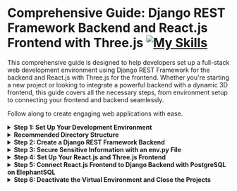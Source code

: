 # Comprehensive Guide: Django REST Framework Backend and React.js Frontend with Three.js  [![My Skills](https://skillicons.dev/icons?i=django,react,threejs&theme=dark)](https://skillicons.dev)

This comprehensive guide is designed to help developers set up a full-stack web development environment using Django REST Framework for the backend and React.js with Three.js for the frontend. Whether you're starting a new project or looking to integrate a powerful backend with a dynamic 3D frontend, this guide covers all the necessary steps, from environment setup to connecting your frontend and backend seamlessly. 

Follow along to create engaging web applications with ease.
<details>
<summary><strong>Step 1: Set Up Your Development Environment</strong></summary>

Before you begin, make sure you have the following installed on your computer:

- Python: You'll need Python 3.x installed.
- Node.js and npm: These are required for managing JavaScript dependencies.
- Visual Studio Code: You can download it from the official Visual Studio Code website.
- Git: This is helpful for version control and collaboration.
</details>

<details>
<summary><strong>Recommended Directory Structure</strong></summary>

When setting up a project with a Django REST Framework backend and a separate React.js and Three.js frontend in Visual Studio Code, it's essential to follow a directory structure that promotes organization and maintainability. Here's a recommended directory structure and an explanation for each part:

### Directory Structure:
```
myproject/                 <-- Root project directory
│
├── backend/               <-- Backend project directory
│   ├── backendenv/        <-- Virtual environment for backend
│   ├── backendproject/    <-- Django backend project
│   │   ├── backendproject/ <-- Project settings and configuration
│   │   ├── apiapp/        <-- Django app for API
│   │   │   ├── migrations/  <-- Database migration files
│   │   │   ├── admin.py    <-- Admin site configuration
│   │   │   ├── apps.py     <-- App configuration
│   │   │   ├── models.py   <-- Data models for the API
│   │   │   ├── serializers.py  <-- API serializers
│   │   │   ├── views.py   <-- API views and endpoints
│   │   │   └── ...
│   │   ├── manage.py      <-- Django management script
│   │   └── ...
│   ├── templates/         <-- Django templates (HTML)
│   ├── static/            <-- Static files (CSS, JS, images)
│   │   ├── js/            <-- JavaScript files for the backend
│   │   ├── ...
│   ├── requirements.txt   <-- Python dependencies
│   ├── .gitignore        <-- Git ignore file
│   ├── db.sqlite3        <-- SQLite database file (or other DB)
│   └── ...
│
├── frontend/              <-- Frontend project directory
│   ├── frontendenv/      <-- Virtual environment for frontend
│   ├── frontendproject/  <-- React frontend project
│   │   ├── public/        <-- Public assets
│   │   ├── src/           <-- React source code
│   │   │   ├── components/  <-- React components
│   │   │   │   ├── App.js    <-- Main React component
│   │   │   │   └── ...
│   │   │   ├── App.css    <-- CSS styles for the frontend
│   │   │   ├── index.js   <-- Entry point for the React app
│   │   │   ├── threejs/    <-- Three.js JavaScript files
│   │   │   │   ├── scene.js     <-- Three.js scene setup
│   │   │   │   ├── camera.js    <-- Three.js camera configuration
│   │   │   │   ├── renderer.js  <-- Three.js renderer setup
│   │   │   │   └── ...
│   │   ├── package.json  <-- Node.js package configuration
│   │   ├── node_modules/  <-- Node.js modules for frontend
│   │   └── ...
│   └── ...
│
└── venv/                  <-- Common virtual environment (optional)


```


### Directory Structure and Explanation

- **myproject/**: This is the root directory of your entire project. It contains both the backend and frontend project directories.

  - **backend/**: This directory contains all your Django backend-related files. It includes the Django project (backendproject), the virtual environment (backendenv), and any Django apps you create.

    - **backendenv/**: This directory contains the virtual environment specifically for the Django backend. It's isolated from the system-wide Python environment and holds all the backend dependencies.

    - **backendproject/**: This is the Django project directory for your backend. It contains the settings.py, urls.py, and other Django project files.

      - **backendproject/**: Project settings and configuration.

      - **apiapp/**: Django app for the API.

        - **migrations/**: Database migration files.

        - **admin.py**: Admin site configuration.

        - **apps.py**: App configuration.

        - **models.py**: Data models for the API.

        - **serializers.py**: API serializers.

        - **views.py**: API views and endpoints.

        - ... (other app-specific files)

      - **manage.py**: Django management script.

    - **templates/**: Django templates (HTML).

    - **static/**: Static files (CSS, JS, images).

    - **requirements.txt**: Python dependencies.

    - **.gitignore**: Git ignore file.

    - **db.sqlite3**: SQLite database file (or other DB).

  - **frontend/**: This directory contains all your frontend-related files. It includes the React.js frontend project (frontendproject), the virtual environment (frontendenv), and the node_modules directory, which contains Node.js modules for frontend development.

    - **frontendenv/**: This directory contains the virtual environment specifically for the frontend. It's isolated from the system-wide Python environment and holds all the frontend dependencies.

    - **frontendproject/**: This directory contains your React.js and Three.js frontend project files. It's isolated from the backend project and has its own development environment.

      - **public/**: Public assets.

      - **src/**: React source code.

        - **components/**: React components.

          - **App.js**: Main React component.

          - ... (other components)

        - **App.css**: CSS styles for the frontend.

        - **index.js**: Entry point for the React app.

        - **threejs/**: Three.js JavaScript files.

          - **scene.js**: Three.js scene setup.

          - **camera.js**: Three.js camera configuration.

          - **renderer.js**: Three.js renderer setup.

          - ... (other Three.js files)

      - **package.json**: Node.js package configuration.

      - **node_modules/**: Node.js modules for frontend.

- **venv/** (optional): This is an optional common virtual environment directory that you can create if you prefer to keep your virtual environment separate from the backend and frontend. However, it's often recommended to have separate virtual environments for each part of your project for better isolation.

Please note that this is an illustrative example, and you can adapt it to your specific project's needs by adding or removing files and directories as necessary.


Please replace "myproject," "backendproject," "frontendproject," and other placeholder names with your actual project and app names. This directory structure helps keep your project organized, and Visual Studio Code makes it easy to navigate through these directories and manage your code efficiently.

</details>


<details>
<summary><strong>Step 2: Create a Django REST Framework Backend</strong></summary>
  
### Create a New Backend Project Directory

In your terminal, navigate to the directory where you want to create the Django REST Framework backend project:

```bash
cd /path/to/your/backend/directory
```

Create a new directory for your backend project (replace backendproject with your desired project name):

``` bash
mkdir backendproject
```

Move into the newly created backend project directory:

```bash
cd backendproject
```

### Create a Virtual Environment for the Backend
Create a virtual environment for the Django backend (replace backendenv with your preferred environment name):

``` bash
python -m venv backendenv
```

Activate the virtual environment:

- On macOS and Linux:

```bash
source backendenv/bin/activate
```

- On Windows (using Command Prompt):

```bash
backendenv\Scripts\activate
```
- On Windows (using Git Bash or PowerShell):

```bash
source backendenv/Scripts/activate
```

### Install Django and Set Up the Backend
Install Django within the activated virtual environment:

```bash
pip install Django
```
Create a new Django project for your backend:

```bash
django-admin startproject backendproject .
````

### Initial Migration and Additional Migrations
Before proceeding, let's perform the initial database migration. In your terminal, while in the backendproject directory (where manage.py is located), run the following commands:

```bash
python manage.py makemigrations
python manage.py migrate
```
This initializes the database schema based on your project's initial configuration.

Note: You should create additional migrations whenever you make changes to your models, serializers, or database schema. Each migration corresponds to a change in your database structure. For example, if you add a new model or modify an existing one, you need to create a migration to reflect those changes in the database.

To create a migration for model changes, run:

```bash
python manage.py makemigrations
```

To apply the pending migrations, run:

```bash
python manage.py migrate
```

### Create a Django App for the API
Inside your Django project, create an app to handle your API (replace apiapp with your desired app name):

``` bash
python manage.py startapp apiapp
```

### Define Models, Serializers, Views, and Configure Settings
- Define models in your app to represent your data.
- Create serializers and views for your API.
 -Configure your Django project's settings, including database settings and installed apps. Make sure to add your app to the INSTALLED_APPS list in settings.py.
  
### Generate requirements.txt for Backend
While in the backendproject directory (where manage.py is located), run the following command to generate the requirements.txt file:

```bash
pip freeze > requirements.txt
```

### Run the Development Server
Start the Django development server:

```bash
python manage.py runserver
```
Your API will be accessible at http://localhost:8000.

</details>





<details>
<summary><strong>Step 3: Secure Sensitive Information with an env.py File</strong></summary>

### Create an `env.py` File

1. In your Django backend project directory, create a new file named `env.py`. This file will store sensitive information like database credentials and other configurations.

2. Open the `env.py` file and define variables for sensitive information. For example:

   ```python
   # env.py

   # Database configuration
   DATABASE_URL = 'postgres://username:password@hostname/database'

   # Secret key for Django
   SECRET_KEY = 'your-secret-key-here'

   # Other sensitive information
   # ...
   ```
   
Replace the placeholders with your actual database URL, secret key, and any other sensitive information your project requires.

Add env.py to .gitignore
In your Django backend project directory, locate the .gitignore file (or create one if it doesn't exist).

Open the .gitignore file and add an entry to exclude the env.py file from version control. This prevents sensitive information from being accidentally committed to your repository.


```bash
# .gitignore

# Exclude env.py file
env.py
```
Load Environment Variables in Django Settings
In your Django settings.py file, import the env module and load environment variables from the env.py file.

```python
# settings.py

import os
from env import DATABASE_URL, SECRET_KEY  # Import sensitive information

# ...

# Database configuration
DATABASES = {
    'default': {
        'ENGINE': 'django.db.backends.postgresql',
        'NAME': 'database',  # Replace with your database name
        'USER': 'username',  # Replace with your username
        'PASSWORD': 'password',  # Replace with your password
        'HOST': 'hostname',  # Replace with your database host
        'PORT': '5432',  # Default PostgreSQL port
    }
}

# Secret key
SECRET_KEY = SECRET_KEY

# ...
```

This ensures that sensitive information is loaded from the env.py file.

Use Environment Variables in Your Code
Throughout your Django project code, access sensitive information using environment variables instead of hardcoding values. For example:

```python
# Instead of hardcoding the secret key:
# secret_key = 'your-secret-key-here'

# Use the environment variable:
secret_key = os.environ.get('SECRET_KEY')
```

By following these steps, you can securely manage sensitive information in your Django project using an env.py file while keeping it out of version control by including it in the .gitignore file.

This section explains how to create an env.py file to store sensitive information, add it to the .gitignore file to prevent accidental commits, and load environment variables in Django settings to use the stored sensitive data securely.

</details>






<details>
<summary><strong>Step 4: Set Up Your React.js and Three.js Frontend</strong></summary>

### Create a New Frontend Project Directory
In your terminal, navigate to the directory where you want to create the React.js and Three.js frontend project:

```bash
cd /path/to/your/frontend/directory
```

Create a new virtual environment (replace venv with your desired virtual environment name):
``` bash
python -m venv frontendenv
```

Activate the virtual environment:
On Windows:

```bash
frontendvenv\Scripts\activate
```
On macOS and Linux:

```bash
source frontendvenv/bin/activate
```

Now, you can proceed to create the frontendproject directory and set up your React.js project within the virtual environment:

Create a new directory for your frontend project (replace frontendproject with your desired project name):

```bash
mkdir frontendproject
```

Move into the newly created frontend project directory:

```bash
cd frontendproject
```

### Create a React.js Project for the Frontend
Create a new React.js project for your frontend (replace frontendproject with your desired project name):

```bash
npx create-react-app frontendproject
```

### Navigate to Your React Project
Change to the directory of your React project:

```bash
cd frontendproject
```

### Install Axios for Making API Requests
Install the Axios library using npm:

```bash
npm install axios
```

By following these steps, you have created a virtual environment in the frontend directory and set up your React.js project within that virtual environment. This isolates the project's Python dependencies from the system-wide dependencies and ensures a clean environment for your React.js development.

### Install Three.js for 3D Graphics
Install the Three.js library using npm:

```bash
npm install three
```

This makes Three.js available for creating 3D graphics in your React application. (Optional

### Generate requirements.txt for Frontend
While in the frontendproject directory (where package.json is located), run the following command to generate the requirements.txt file using npm:

```bash
npm list --depth 0 --global false > requirements.txt
```

### Develop Your React Frontend
Inside your React project, develop your React components, manage state, and handle UI functionality. You can make API requests to your Django backend using Axios and create 3D graphics with Three.js.

### Start the React Development Server
Start the React development server to run your frontend:

```bash
npm start
```
Your React app will be accessible at http://localhost:3000.
</details>






<details>
<summary><strong>Step 5: Connect React.js Frontend to Django Backend with PostgreSQL on ElephantSQL</strong></summary>

### Configure PostgreSQL Database on ElephantSQL

1. Sign up for an ElephantSQL account if you haven't already: [ElephantSQL](https://www.elephantsql.com/).

2. After logging in, create a new database instance by following their setup instructions.

3. Once the database is created, you'll receive connection details. Note down the database URL; it will look something like this: `postgres://username:password@hostname/database`.

### Update Django Database Settings

4. In your Django backend project, open the `settings.py` file.

5. Locate the `DATABASES` section and update it to use the PostgreSQL database URL you obtained from ElephantSQL. It should look like this:

   ```python
   DATABASES = {
       'default': {
           'ENGINE': 'django.db.backends.postgresql',
           'NAME': 'database',  # Replace with your database name
           'USER': 'username',  # Replace with your username
           'PASSWORD': 'password',  # Replace with your password
           'HOST': 'hostname',  # Replace with your database host
           'PORT': '5432',  # Default PostgreSQL port
       }
   }

Migrate and Populate the Database
In your terminal, while in the Django backend project directory, run the following commands to apply database migrations and create tables:

```bash
python manage.py makemigrations
python manage.py migrate
```
You can now populate the database with data as needed by creating Django models, serializers, and views to handle data storage and retrieval.

Update React.js Frontend API Calls
In your React.js frontend project, open the files where you make API calls to the backend (e.g., using Axios).

Update the API endpoints to point to your Django backend, which is now configured to use PostgreSQL on ElephantSQL. For example:

```javascript
const API_URL = 'http://localhost:8000/api/';  // Replace with your Django backend URL
```
Test the Connection
Start both the Django backend server and the React frontend server.
- Django backend:

```bash
python manage.py runserver
```
- React frontend (from the frontend project directory):

```bash
npm start
```
Ensure that your frontend can successfully make API requests to your Django backend, which, in turn, uses the PostgreSQL database hosted on ElephantSQL.
Now, your React.js frontend is connected to your Django backend via PostgreSQL on ElephantSQL, allowing you to store and retrieve data seamlessly.


This section outlines the steps to configure PostgreSQL on ElephantSQL, update Django database settings, migrate and populate the database, and update API calls in the React.js frontend to connect both parts.

</details>








<details>  
<summary><strong>Step 6: Deactivate the Virtual Environment and Close the Projects</strong></summary>
When you're done working on your Django backend project and React frontend project and want to exit the virtual environment, simply run:

```bash
deactivate
```

This command will deactivate the virtual environment, returning you to the system-wide Python environment.

To close the projects, you can simply close Visual Studio Code or the terminal sessions you've opened for the projects. Your work is saved within the project directories, and you can open them again whenever you need to continue development.
</details>































